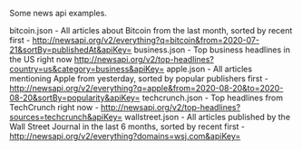 Some news api examples.

bitcoin.json       -    All articles about Bitcoin from the last month, sorted by recent first - http://newsapi.org/v2/everything?q=bitcoin&from=2020-07-21&sortBy=publishedAt&apiKey=
business.json      -    Top business headlines in the US right now http://newsapi.org/v2/top-headlines?country=us&category=business&apiKey=
apple.json         -    All articles mentioning Apple from yesterday, sorted by popular publishers first - http://newsapi.org/v2/everything?q=apple&from=2020-08-20&to=2020-08-20&sortBy=popularity&apiKey=
techcrunch.json    -    Top headlines from TechCrunch right now - http://newsapi.org/v2/top-headlines?sources=techcrunch&apiKey=
wallstreet.json    -    All articles published by the Wall Street Journal in the last 6 months, sorted by recent first  - http://newsapi.org/v2/everything?domains=wsj.com&apiKey=
